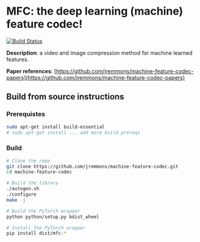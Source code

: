 # MFC: the deep learning (machine) feature codec!

[![Build Status](https://travis-ci.com/jremmons/machine-feature-codec.svg?token=KdZxgGzcW16Ms5dBx8kN&branch=master)](https://travis-ci.com/jremmons/machine-feature-codec)

**Description**: a video and image compression method for machine learned features.

**Paper references**: [https://github.com/jremmons/machine-feature-codec-papers](https://github.com/jremmons/machine-feature-codec-papers)

## Build from source instructions

### Prerequistes 

```bash
sudo apt-get install build-essential
# sudo apt-get install ... add more build prereqs
```

### Build

```bash
# Clone the repo
git clone https://github.com/jremmons/machine-feature-codec.git
cd machine-feature-codec

# Build the library
./autogen.sh
./configure
make -j 

# Build the PyTorch wrapper
python python/setup.py bdist_wheel

# Install the PyTorch wrapper
pip install dist/mfc-*
```
